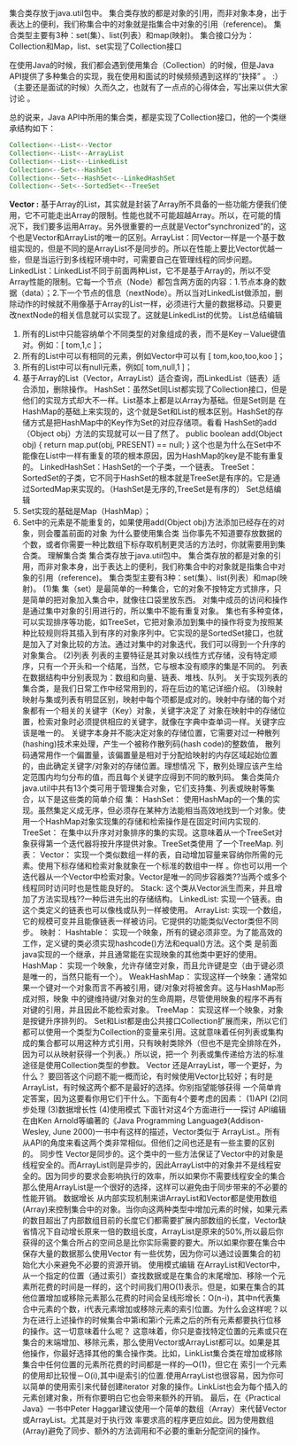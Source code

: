 集合类存放于java.util包中。
集合类存放的都是对象的引用，而非对象本身，出于表达上的便利，我们称集合中的对象就是指集合中对象的引用（reference)。
集合类型主要有3种：set(集）、list(列表）和map(映射)。
集合接口分为：Collection和Map，list、set实现了Collection接口

在使用Java的时候，我们都会遇到使用集合（Collection）的时候，但是Java API提供了多种集合的实现，我在使用和面试的时候频频遇到这样的“抉择” 。 :）
（主要还是面试的时候）久而久之，也就有了一点点的心得体会，写出来以供大家讨论 。

总的说来，Java API中所用的集合类，都是实现了Collection接口，他的一个类继承结构如下：
```java
Collection<--List<--Vector
Collection<--List<--ArrayList
Collection<--List<--LinkedList
Collection<--Set<--HashSet
Collection<--Set<--HashSet<--LinkedHashSet
Collection<--Set<--SortedSet<--TreeSet
```


**Vector :** 
基于Array的List，其实就是封装了Array所不具备的一些功能方便我们使用，它不可能走出Array的限制。性能也就不可能超越Array。所以，在可能的情况下，我们要多运用Array。另外很重要的一点就是Vector“synchronized”的，这个也是Vector和ArrayList的唯一的区别。ArrayList：同Vector一样是一个基于数组实现的，但是不同的是ArrayList不是同步的。所以在性能上要比Vector优越一些，但是当运行到多线程环境中时，可需要自己在管理线程的同步问题。LinkedList：LinkedList不同于前面两种List，它不是基于Array的，所以不受Array性能的限制。它每一个节点（Node）都包含两方面的内容：1.节点本身的数据（data）；2.下一个节点的信息（nextNode）。所以当对LinkedList做添加，删除动作的时候就不用像基于Array的List一样，必须进行大量的数据移动。只要更改nextNode的相关信息就可以实现了。这就是LinkedList的优势。
List总结编辑
1. 所有的List中只能容纳单个不同类型的对象组成的表，而不是Key－Value键值对。例如：[ tom,1,c ]；
2. 所有的List中可以有相同的元素，例如Vector中可以有 [ tom,koo,too,koo ]；
3. 所有的List中可以有null元素，例如[ tom,null,1 ]；
4. 基于Array的List（Vector，ArrayList）适合查询，而LinkedList（链表）适合添加，删除操作。
HashSet：虽然Set同List都实现了Collection接口，但是他们的实现方式却大不一样。List基本上都是以Array为基础。但是Set则是 在HashMap的基础上来实现的，这个就是Set和List的根本区别。HashSet的存储方式是把HashMap中的Key作为Set的对应存储项。看看 HashSet的add（Object obj）方法的实现就可以一目了然了。
public boolean add(Object obj)
{
return map.put(obj, PRESENT) == null;
}
这个也是为什么在Set中不能像在List中一样有重复的项的根本原因，因为HashMap的key是不能有重复的。
LinkedHashSet：HashSet的一个子类，一个链表。
TreeSet：SortedSet的子类，它不同于HashSet的根本就是TreeSet是有序的。它是通过SortedMap来实现的。（HashSet是无序的,TreeSet是有序的）
Set总结编辑
1. Set实现的基础是Map（HashMap）；
2. Set中的元素是不能重复的，如果使用add(Object obj)方法添加已经存在的对象，则会覆盖前面的对象
为什么要使用集合类
当你事先不知道要存放数据的个数，或者你需要一种比数组下标存取机制更灵活的方法时，你就需要用到集合类。
理解集合类
集合类存放于java.util包中。
集合类存放的都是对象的引用，而非对象本身，出于表达上的便利，我们称集合中的对象就是指集合中对象的引用（reference)。
集合类型主要有3种：set(集）、list(列表）和map(映射)。
(1)集
集（set）是最简单的一种集合，它的对象不按特定方式排序，只是简单的把对象加入集合中，就像往口袋里放东西。
对集中成员的访问和操作是通过集中对象的引用进行的，所以集中不能有重复对象。
集也有多种变体，可以实现排序等功能，如TreeSet，它把对象添加到集中的操作将变为按照某种比较规则将其插入到有序的对象序列中。它实现的是SortedSet接口，也就是加入了对象比较的方法。通过对集中的对象迭代，我们可以得到一个升序的对象集合。
(2)列表
列表的主要特征是其对象以线性方式存储，没有特定顺序，只有一个开头和一个结尾，当然，它与根本没有顺序的集是不同的。
列表在数据结构中分别表现为：数组和向量、链表、堆栈、队列。
关于实现列表的集合类，是我们日常工作中经常用到的，将在后边的笔记详细介绍。
(3)映射
映射与集或列表有明显区别，映射中每个项都是成对的。映射中存储的每个对象都有一个相关的关键字（Key）对象，关键字决定了 对象在映射中的存储位置，检索对象时必须提供相应的关键字，就像在字典中查单词一样。关键字应该是唯一的。
关键字本身并不能决定对象的存储位置，它需要对过一种散列(hashing)技术来处理，产生一个被称作散列码(hash code)的整数值，
散列码通常用作一个偏置量，该偏置量是相对于分配给映射的内存区域起始位置的，由此确定关键字/对象对的存储位置。理想情况 下，散列处理应该产生给定范围内均匀分布的值，而且每个关键字应得到不同的散列码。
集合类简介
java.util中共有13个类可用于管理集合对象，它们支持集、列表或映射等集合，以下是这些类的简单介绍
集：
HashSet： 使用HashMap的一个集的实现。虽然集定义成无序，但必须存在某种方法能相当高效地找到一个对象。使用一个HashMap对象实现集的存储和检索操作是在固定时间内实现的.
TreeSet： 在集中以升序对对象排序的集的实现。这意味着从一个TreeSet对象获得第一个迭代器将按升序提供对象。TreeSet类使用 了一个TreeMap.
列表：
Vector： 实现一个类似数组一样的表，自动增加容量来容纳你所需的元素。使用下标存储和检索对象就象在一个标准的数组中一样 。你也可以用一个迭代器从一个Vector中检索对象。Vector是唯一的同步容器类??当两个或多个线程同时访问时也是性能良好的。
Stack: 这个类从Vector派生而来，并且增加了方法实现栈??一种后进先出的存储结构。
LinkedList: 实现一个链表。由这个类定义的链表也可以像栈或队列一样被使用。
ArrayList: 实现一个数组，它的规模可变并且能像链表一样被访问。它提供的功能类似Vector类但不同步。
映射：
Hashtable： 实现一个映象，所有的键必须非空。为了能高效的工作，定义键的类必须实现hashcode()方法和equal()方法。这个类 是前面java实现的一个继承，并且通常能在实现映象的其他类中更好的使用。
HashMap： 实现一个映象，允许存储空对象，而且允许键是空（由于键必须是唯一的，当然只能有一个）。
WeakHashMap： 实现这样一个映象：通常如果一个键对一个对象而言不再被引用，键/对象对将被舍弃。这与HashMap形成对照，映象 中的键维持键/对象对的生命周期，尽管使用映象的程序不再有对键的引用，并且因此不能检索对象。
TreeMap： 实现这样一个映象，对象是按键升序排列的。
Set和List都是由公共接口Collection扩展而来，所以它们都可以使用一个类型为Collection的变量来引用。这就意味着任何列表或集构成的集合都可以用这种方式引用，只有映射类除外（但也不是完全排除在外，因为可以从映射获得一个列表。）所以说，把一个
列表或集传递给方法的标准途径是使用Collection类型的参数。
Vector 还是ArrayList，哪一个更好，为什么？
要回答这个问题不能一概而论，有时候使用Vector比较好；有时是ArrayList，有时候这两个都不是最好的选择。你别指望能够获得 一个简单肯定答案，因为这要看你用它们干什么。下面有4个要考虑的因素：
(1)API
(2)同步处理
(3)数据增长性
(4)使用模式
下面针对这4个方面进行一一探讨
API编辑
在由Ken Arnold等编著的《Java Programming Language》(Addison-Wesley, June 2000)一书中有这样的描述，Vector类似于 ArrayList.。所有从API的角度来看这两个类非常相似。但他们之间也还是有一些主要的区别的。
同步性
Vector是同步的。这个类中的一些方法保证了Vector中的对象是线程安全的。而ArrayList则是异步的，因此ArrayList中的对象并不是线程安全的。因为同步的要求会影响执行的效率，所以如果你不需要线程安全的集合那么使用ArrayList是一个很好的选择，这样可以避免由于同步带来的不必要的性能开销。
数据增长
从内部实现机制来讲ArrayList和Vector都是使用数组(Array)来控制集合中的对象。当你向这两种类型中增加元素的时候，如果元素 的数目超出了内部数组目前的长度它们都需要扩展内部数组的长度，Vector缺省情况下自动增长原来一倍的数组长度，ArrayList是原来的50%,所以最后你获得的这个集合所占的空间总是比你实际需要的要大。所以如果你要在集合中保存大量的数据那么使用Vector 有一些优势，因为你可以通过设置集合的初始化大小来避免不必要的资源开销。
使用模式编辑
在ArrayList和Vector中，从一个指定的位置（通过索引）查找数据或是在集合的末尾增加、移除一个元素所花费的时间是一样的，这个时间我们用O(1)表示。但是，如果在集合的其他位置增加或移除元素那么花费的时间会呈线形增长：O(n-i)，其中n代表集合中元素的个数，i代表元素增加或移除元素的索引位置。为什么会这样呢？以为在进行上述操作的时候集合中第i和第i个元素之后的所有元素都要执行位移的操作。这一切意味着什么呢？
这意味着，你只是查找特定位置的元素或只在集合的末端增加、移除元素，那么使用Vector或ArrayList都可以。如果是其他操作，你最好选择其他的集合操作类。比如，LinkList集合类在增加或移除集合中任何位置的元素所花费的时间都是一样的—O(1)，但它在 索引一个元素的使用却比较慢－O(i),其中i是索引的位置.使用ArrayList也很容易，因为你可以简单的使用索引来代替创建iterator 对象的操作。LinkList也会为每个插入的元素创建对象，所有你要明白它也会带来额外的开销。
最后，在《Practical Java》一书中Peter Haggar建议使用一个简单的数组（Array）来代替Vector或ArrayList。尤其是对于执行效 率要求高的程序更应如此。因为使用数组(Array)避免了同步、额外的方法调用和不必要的重新分配空间的操作。